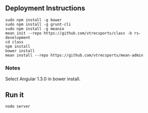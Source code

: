 ## Deployment Instructions

    sudo npm install -g bower
    sudo npm install -g grunt-cli
    sudo npm install -g meanio
    mean init --repo https://github.com/vtrecsports/class -b rs-development
    cd class
    npm install
    bower install
    mean install --repo https://github.com/vtrecsports/mean-admin

### Notes

Select Angular 1.3.0 in bower install.

## Run it

    node server
